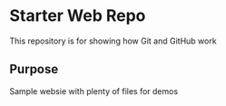 # Starter Web Repo

This repository is for showing how Git and GitHub work

## Purpose

Sample websie with plenty of files for demos